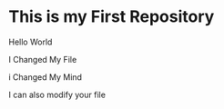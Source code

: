 # This is my First Repository

Hello World

I Changed My File

i Changed My Mind

I can also modify your file
